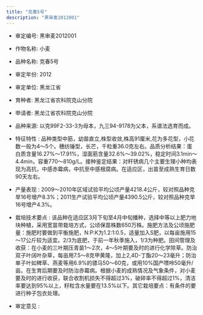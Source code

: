 ```yaml
---
title: "克春5号"
description: "黑审麦2012001"
---
```

* 审定编号:  黑审麦2012001

*  作物名称:  小麦

*  品种名称:  克春5号

*  审定年份:  2012

*  审定单位:  黑龙江省

* 育种者:  黑龙江省农科院克山分院

*  申请者:  黑龙江省农科院克山分院

*  品种来源:  以克99F2-33-3为母本，九三94-9178为父本，系谱法选育而成。

*  特征特性 : 
品种类型中筋，幼苗直立,株型收敛,株高91厘米,花为多花型，小花数一般为4～5个。穗纺锤型，长芒，千粒重36.0克左右。品质分析结果：蛋白质含量16.27%～17.91%，湿面筋含量32.6%～39.02%，稳定时间3.1min～4.4min，容重770～810g/L。接种鉴定结果：对秆锈病几个主要生理小种均表现为高抗，中感赤霉病，中抗至中感根腐病。在适应区，出苗至成熟生育日数90天左右。
 
*  产量表现 : 
2009～2010年区域试验平均公顷产量4218.4公斤，较对照品种克旱16号增产8.3%；2011生产试验平均公顷产量4390.5公斤，较对照品种克旱16号增产4.3%。

*  栽培技术要点 : 
该品种在适应区3月下旬至4月中旬播种，选择中等以上肥力地块种植，采用宽苗带栽培方式，公顷保苗株数650万株。施肥方法及公顷施肥量：施肥时要做到平衡施肥，N∶P∶K为1.2∶1∶0.5，适量加入S肥，以每亩施用15～17公斤较为适宜。2/3为底肥，于前一年秋季施入，1/3为种肥。田间管理及收获：在小麦的三叶期压青苗1～2次，4～5叶期要及时的进行化学除草。防治双子叶阔叶杂草，每亩用7.5～8克甲黄隆，加上2,4D-丁酯20～23毫升；防治单子叶如稗草、燕麦等用6.9%的骠马50～60克，或用10%国产嘌呤50毫升/亩。在生育后期要及时防治赤霉病。根据小麦的成熟情况及气象条件，对小麦要及时的进行收获，联合收割机损失不得超过3%，破碎率不得超过1%，清洁率要达到95%以上，籽粒含水量要在13.5%以下。其它栽培要点：有条件的要进行种子包衣处理。

*  审定意见 : 

